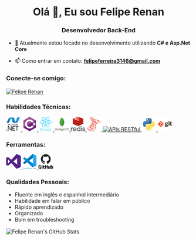 <h1 align="center">Olá 👋, Eu sou Felipe Renan</h1>
<h3 align="center">Desenvolvedor Back-End</h3>

- 🌱 Atualmente estou focado no desenvolvimento utilizando **C# e Asp.Net Core**

- 📫 Como entrar em contato: **felipeferreira3146@gmail.com**

<h3 align="left">Conecte-se comigo:</h3>
<p align="left">
  <a href="https://linkedin.com/in/felipe-renan-9a747a274" target="_blank">
    <img align="center" src="https://raw.githubusercontent.com/rahuldkjain/github-profile-readme-generator/master/src/images/icons/Social/linked-in-alt.svg" alt="Felipe Renan" height="30" width="40" />
  </a>
</p>

<h3 align="left">Habilidades Técnicas:</h3>
<p align="left"> 
  <a href="https://dotnet.microsoft.com/" target="_blank"> 
    <img src="https://raw.githubusercontent.com/devicons/devicon/master/icons/dot-net/dot-net-original-wordmark.svg" alt=".NET" width="40" height="40"/> 
  </a> 
  <a href="https://docs.microsoft.com/en-us/dotnet/csharp/" target="_blank"> 
    <img src="https://raw.githubusercontent.com/devicons/devicon/master/icons/csharp/csharp-original.svg" alt="C#" width="40" height="40"/> 
  </a> 
  <a href="https://reactjs.org/" target="_blank"> 
    <img src="https://raw.githubusercontent.com/devicons/devicon/master/icons/react/react-original-wordmark.svg" alt="React" width="40" height="40"/> 
  </a> 
  <a href="https://www.mongodb.com/" target="_blank"> 
    <img src="https://raw.githubusercontent.com/devicons/devicon/master/icons/mongodb/mongodb-original-wordmark.svg" alt="MongoDB" width="40" height="40"/> 
  </a> 
  <a href="https://redis.io/" target="_blank"> 
    <img src="https://raw.githubusercontent.com/devicons/devicon/master/icons/redis/redis-original-wordmark.svg" alt="Redis" width="40" height="40"/> 
  </a> 
  <a href="https://www.microsoft.com/en-us/sql-server" target="_blank"> 
    <img src="https://raw.githubusercontent.com/devicons/devicon/master/icons/microsoftsqlserver/microsoftsqlserver-plain.svg" alt="SQL" width="40" height="40"/> 
  </a> 
  <a href="https://restfulapi.net/" target="_blank"> 
    <img src="https://raw.githubusercontent.com/devicons/devicon/master/icons/rest/rest-original.svg" alt="APIs RESTful" width="40" height="40"/>
  </a>
  <a href="https://www.python.org/" target="_blank"> 
    <img src="https://raw.githubusercontent.com/devicons/devicon/master/icons/python/python-original.svg" alt="Python" width="40" height="40"/> 
  </a>
  <a href="https://git-scm.com/" target="_blank"> 
    <img src="https://raw.githubusercontent.com/devicons/devicon/master/icons/git/git-original-wordmark.svg" alt="Git" width="40" height="40"/> 
  </a>
</p>

<h3 align="left">Ferramentas:</h3>
<p align="left">
  <a href="https://visualstudio.microsoft.com/" target="_blank"> 
    <img src="https://raw.githubusercontent.com/devicons/devicon/master/icons/visualstudio/visualstudio-plain.svg" alt="Visual Studio" width="40" height="40"/> 
  </a> 
  <a href="https://code.visualstudio.com/" target="_blank"> 
    <img src="https://raw.githubusercontent.com/devicons/devicon/master/icons/vscode/vscode-original-wordmark.svg" alt="Visual Studio Code" width="40" height="40"/> 
  </a> 
  <a href="https://github.com/" target="_blank"> 
    <img src="https://raw.githubusercontent.com/devicons/devicon/master/icons/github/github-original-wordmark.svg" alt="GitHub" width="40" height="40"/> 
  </a>
</p>

<h3 align="left">Qualidades Pessoais:</h3>
<ul>
  <li>Fluente em inglês e espanhol intermediário</li>
  <li>Habilidade em falar em público</li>
  <li>Rápido aprendizado</li>
  <li>Organizado</li>
  <li>Bom em troubleshooting</li>
</ul>

<p><img align="center" src="https://github-readme-stats.vercel.app/api/top-langs?username=feliperenanfrr&show_icons=true&locale=en&layout=compact" alt="Felipe Renan's GitHub Stats" /></p>
